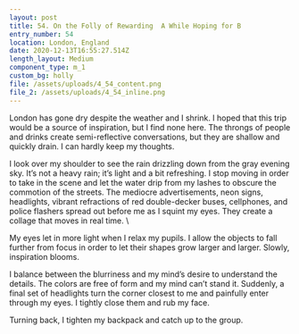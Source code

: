 ```yaml
---
layout: post
title: 54. On the Folly of Rewarding  A While Hoping for B
entry_number: 54
location: London, England
date: 2020-12-13T16:55:27.514Z
length_layout: Medium
component_type: m_1
custom_bg: holly
file: /assets/uploads/4_54_content.png
file_2: /assets/uploads/4_54_inline.png
---
```

London has gone dry despite the weather and I shrink. I hoped that this trip would be a source of inspiration, but I find none here.  <Inline class="E54_I1">The throngs of people and drinks create semi-reflective conversations, but they are shallow and quickly drain. I can hardly keep my thoughts.</Inline>

I look over my shoulder to see the rain drizzling down from the gray evening sky. It’s not a heavy rain; it’s light and a bit refreshing. I stop moving in order to take in the scene and let the water drip from my lashes to obscure the commotion of the streets. The mediocre advertisements, neon signs, headlights, vibrant refractions of red double-decker buses, cellphones, and police flashers spread out before me as I squint my eyes. They create a collage that moves in real time. \

My eyes let in more light when I relax my pupils. I allow the objects to fall further from focus in order to let their shapes grow larger and larger. Slowly, inspiration blooms. 

I balance between the blurriness and my mind’s desire to understand the details. The colors are free of form and my mind can’t stand it. Suddenly, a final set of headlights turn the corner closest to me and painfully enter through my eyes. I tightly close them and rub my face.

Turning back, I tighten my backpack and catch up to the group.